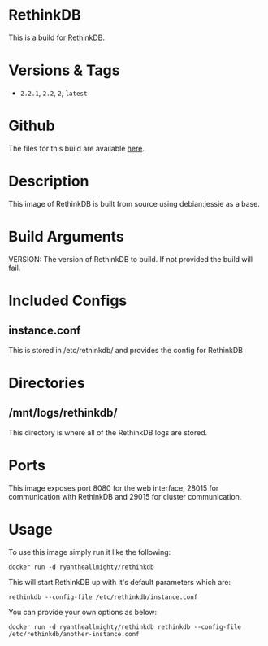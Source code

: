 # RethinkDB
This is a build for [RethinkDB](http://rethinkdb.com/).

# Versions & Tags
- `2.2.1`, `2.2`, `2`, `latest`

# Github
The files for this build are available [here](https://github.com/RyanTheAllmighty/Dockerfiles/tree/master/rethinkdb).

# Description
This image of RethinkDB is built from source using debian:jessie as a base.

# Build Arguments
VERSION: The version of RethinkDB to build. If not provided the build will fail.

# Included Configs
## instance.conf
This is stored in /etc/rethinkdb/ and provides the config for RethinkDB

# Directories
## /mnt/logs/rethinkdb/
This directory is where all of the RethinkDB logs are stored.

# Ports
This image exposes port 8080 for the web interface, 28015 for communication with RethinkDB and 29015 for cluster communication.

# Usage
To use this image simply run it like the following:

```
docker run -d ryantheallmighty/rethinkdb
```

This will start RethinkDB up with it's default parameters which are:

```
rethinkdb --config-file /etc/rethinkdb/instance.conf
```

You can provide your own options as below:

```
docker run -d ryantheallmighty/rethinkdb rethinkdb --config-file /etc/rethinkdb/another-instance.conf
```